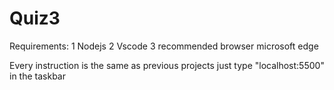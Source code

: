 # Quiz3

Requirements:
1 Nodejs
2 Vscode
3 recommended browser microsoft edge

Every instruction is the same as previous projects just type "localhost:5500" in the taskbar
